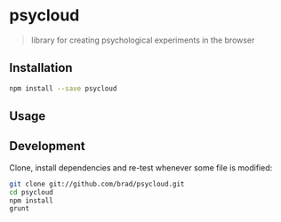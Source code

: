 # psycloud

> library for creating psychological experiments in the browser


## Installation

```sh
npm install --save psycloud
```

## Usage

## Development

Clone, install dependencies and re-test whenever some file is modified:

```sh
git clone git://github.com/brad/psycloud.git
cd psycloud
npm install
grunt
```
